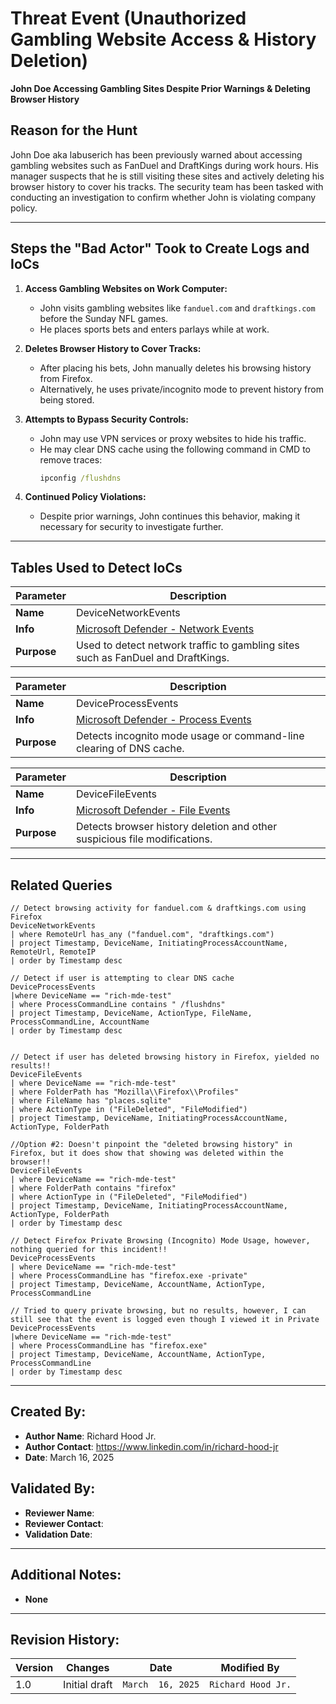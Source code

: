 # Threat Event (Unauthorized Gambling Website Access & History Deletion)  
**John Doe Accessing Gambling Sites Despite Prior Warnings & Deleting Browser History**  

## Reason for the Hunt  
John Doe aka labuserich has been previously warned about accessing gambling websites such as FanDuel and DraftKings during work hours. His manager suspects that he is still visiting these sites and actively deleting his browser history to cover his tracks. The security team has been tasked with conducting an investigation to confirm whether John is violating company policy.  

---


## Steps the "Bad Actor" Took to Create Logs and IoCs  

1. **Access Gambling Websites on Work Computer:**  
   - John visits gambling websites like `fanduel.com` and `draftkings.com` before the Sunday NFL games.  
   - He places sports bets and enters parlays while at work.  

2. **Deletes Browser History to Cover Tracks:**  
   - After placing his bets, John manually deletes his browsing history from Firefox.  
   - Alternatively, he uses private/incognito mode to prevent history from being stored.  

3. **Attempts to Bypass Security Controls:**  
   - John may use VPN services or proxy websites to hide his traffic.  
   - He may clear DNS cache using the following command in CMD to remove traces:  
     ```cmd
     ipconfig /flushdns
     ```  

4. **Continued Policy Violations:**  
   - Despite prior warnings, John continues this behavior, making it necessary for security to investigate further. 

---

## Tables Used to Detect IoCs  


| **Parameter**        | **Description** |
|----------------------|----------------|
| **Name**            | DeviceNetworkEvents |
| **Info**            | [Microsoft Defender - Network Events](https://learn.microsoft.com/en-us/defender-xdr/advanced-hunting-devicenetworkevents-table) |
| **Purpose**         | Used to detect network traffic to gambling sites such as FanDuel and DraftKings. |


| **Parameter**        | **Description** |
|----------------------|----------------|
| **Name**            | DeviceProcessEvents |
| **Info**            | [Microsoft Defender - Process Events](https://learn.microsoft.com/en-us/defender-xdr/advanced-hunting-deviceprocessevents-table) |
| **Purpose**         | Detects incognito mode usage or command-line clearing of DNS cache. |


| **Parameter**        | **Description** |
|----------------------|----------------|
| **Name**            | DeviceFileEvents |
| **Info**            | [Microsoft Defender - File Events](https://learn.microsoft.com/en-us/defender-xdr/advanced-hunting-devicefileevents-table) |
| **Purpose**         | Detects browser history deletion and other suspicious file modifications. |
---

## Related Queries  

```kql
// Detect browsing activity for fanduel.com & draftkings.com using Firefox
DeviceNetworkEvents
| where RemoteUrl has_any ("fanduel.com", "draftkings.com")
| project Timestamp, DeviceName, InitiatingProcessAccountName, RemoteUrl, RemoteIP
| order by Timestamp desc 

// Detect if user is attempting to clear DNS cache
DeviceProcessEvents
|where DeviceName == "rich-mde-test"
| where ProcessCommandLine contains " /flushdns"
| project Timestamp, DeviceName, ActionType, FileName, ProcessCommandLine, AccountName
| order by Timestamp desc 


// Detect if user has deleted browsing history in Firefox, yielded no results!!
DeviceFileEvents
| where DeviceName == "rich-mde-test"
| where FolderPath has "Mozilla\\Firefox\\Profiles"
| where FileName has "places.sqlite"
| where ActionType in ("FileDeleted", "FileModified")
| project Timestamp, DeviceName, InitiatingProcessAccountName, ActionType, FolderPath

//Option #2: Doesn't pinpoint the "deleted browsing history" in Firefox, but it does show that showing was deleted within the browser!!
DeviceFileEvents
| where DeviceName == "rich-mde-test"
| where FolderPath contains "firefox"
| where ActionType in ("FileDeleted", "FileModified")
| project Timestamp, DeviceName, InitiatingProcessAccountName, ActionType, FolderPath
| order by Timestamp desc 

// Detect Firefox Private Browsing (Incognito) Mode Usage, however, nothing queried for this incident!!
DeviceProcessEvents
| where DeviceName == "rich-mde-test"
| where ProcessCommandLine has "firefox.exe -private"
| project Timestamp, DeviceName, AccountName, ActionType, ProcessCommandLine

// Tried to query private browsing, but no results, however, I can still see that the event is logged even though I viewed it in Private
DeviceProcessEvents
|where DeviceName == "rich-mde-test"
| where ProcessCommandLine has "firefox.exe"
| project Timestamp, DeviceName, AccountName, ActionType, ProcessCommandLine
| order by Timestamp desc 
```

---

## Created By:
- **Author Name**: Richard Hood Jr. 
- **Author Contact**: https://www.linkedin.com/in/richard-hood-jr
- **Date**: March 16, 2025

## Validated By:
- **Reviewer Name**: 
- **Reviewer Contact**: 
- **Validation Date**: 

---

## Additional Notes:
- **None**

---

## Revision History:
| **Version** | **Changes**                   | **Date**         | **Modified By**   |
|-------------|-------------------------------|------------------|-------------------|
| 1.0         | Initial draft                  | `March  16, 2025`  | `Richard Hood Jr.`   
